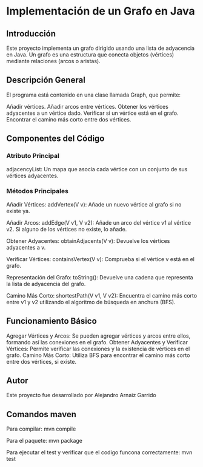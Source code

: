 # Implementación de un Grafo en Java

## Introducción

Este proyecto implementa un grafo dirigido usando una lista de adyacencia en Java. Un grafo es una estructura que conecta objetos (vértices) mediante relaciones (arcos o aristas).

## Descripción General

El programa está contenido en una clase llamada Graph, que permite:

Añadir vértices.
Añadir arcos entre vértices.
Obtener los vértices adyacentes a un vértice dado.
Verificar si un vértice está en el grafo.
Encontrar el camino más corto entre dos vértices.

## Componentes del Código

### Atributo Principal
adjacencyList: Un mapa que asocia cada vértice con un conjunto de sus vértices adyacentes.

### Métodos Principales
Añadir Vértices:
addVertex(V v): Añade un nuevo vértice al grafo si no existe ya.

Añadir Arcos:
addEdge(V v1, V v2): Añade un arco del vértice v1 al vértice v2. Si alguno de los vértices no existe, lo añade.

Obtener Adyacentes:
obtainAdjacents(V v): Devuelve los vértices adyacentes a v.

Verificar Vértices:
containsVertex(V v): Comprueba si el vértice v está en el grafo.

Representación del Grafo:
toString(): Devuelve una cadena que representa la lista de adyacencia del grafo.

Camino Más Corto:
shortestPath(V v1, V v2): Encuentra el camino más corto entre v1 y v2 utilizando el algoritmo de búsqueda en anchura (BFS).

## Funcionamiento Básico
Agregar Vértices y Arcos: Se pueden agregar vértices y arcos entre ellos, formando así las conexiones en el grafo.
Obtener Adyacentes y Verificar Vértices: Permite verificar las conexiones y la existencia de vértices en el grafo.
Camino Más Corto: Utiliza BFS para encontrar el camino más corto entre dos vértices, si existe.

## Autor
Este proyecto fue desarrollado por Alejandro Arnaiz Garrido

## Comandos maven
Para compilar: mvn compile

Para el paquete: mvn package 

Para ejecutar el test y verificar que el codigo funcona correctamente: mvn test
